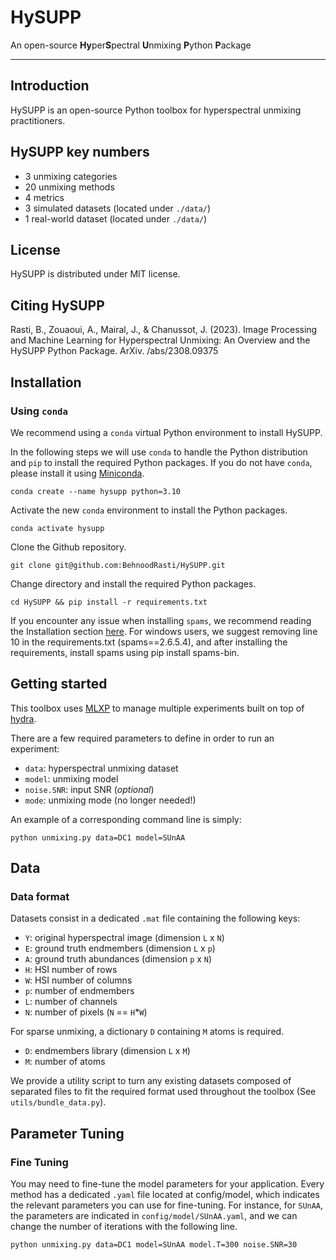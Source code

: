 # HySUPP

An open-source **Hy**per**S**pectral **U**nmixing **P**ython **P**ackage

---

## Introduction

HySUPP is an open-source Python toolbox for hyperspectral unmixing practitioners.

## HySUPP key numbers

* 3 unmixing categories
* 20 unmixing methods
* 4 metrics
* 3 simulated datasets (located under `./data/`)
* 1 real-world dataset (located under `./data/`)

## License

HySUPP is distributed under MIT license.

## Citing HySUPP

Rasti, B., Zouaoui, A., Mairal, J., & Chanussot, J. (2023). Image Processing and Machine Learning for Hyperspectral Unmixing: An Overview and the HySUPP Python Package. ArXiv. /abs/2308.09375

## Installation

### Using `conda`

We recommend using a `conda` virtual Python environment to install HySUPP.

In the following steps we will use `conda` to handle the Python distribution and `pip` to install the required Python packages.
If you do not have `conda`, please install it using [Miniconda](https://docs.conda.io/en/latest/miniconda.html).

```
conda create --name hysupp python=3.10
```

Activate the new `conda` environment to install the Python packages.

```
conda activate hysupp
```

Clone the Github repository.

```
git clone git@github.com:BehnoodRasti/HySUPP.git
```

Change directory and install the required Python packages.

```
cd HySUPP && pip install -r requirements.txt
```

If you encounter any issue when installing `spams`, we recommend reading the Installation section [here](https://pypi.org/project/spams/).
For windows users, we suggest removing line 10 in the requirements.txt (spams==2.6.5.4), and after installing the requirements, install spams using pip install spams-bin.


## Getting started

This toolbox uses [MLXP](https://inria-thoth.github.io/mlxp/) to manage multiple experiments built on top of [hydra](https://hydra.cc/).

There are a few required parameters to define in order to run an experiment:
* `data`: hyperspectral unmixing dataset
* `model`: unmixing model
* `noise.SNR`: input SNR (*optional*)
* `mode`: unmixing mode (no longer needed!)

An example of a corresponding command line is simply:

```shell
python unmixing.py data=DC1 model=SUnAA
```

## Data

### Data format

Datasets consist in a dedicated `.mat` file containing the following keys:

* `Y`: original hyperspectral image (dimension `L` x `N`)
* `E`: ground truth endmembers (dimension `L` x `p`)
* `A`: ground truth abundances (dimension `p` x `N`)
* `H`: HSI number of rows
* `W`: HSI number of columns
* `p`: number of endmembers
* `L`: number of channels
* `N`: number of pixels (`N` == `H`*`W`)

For sparse unmixing, a dictionary `D` containing `M` atoms is required.

* `D`: endmembers library (dimension `L` x `M`)
* `M`: number of atoms

We provide a utility script to turn any existing datasets composed of separated files to fit the required format used throughout the toolbox (See `utils/bundle_data.py`).

## Parameter Tuning

### Fine Tuning

You may need to fine-tune the model parameters for your application. 
Every method has a dedicated `.yaml` file located at config/model, which indicates the relevant parameters you can use for fine-tuning.
For instance, for `SUnAA`, the parameters are indicated in `config/model/SUnAA.yaml`, and we can change the number of iterations with the following line. 

```
python unmixing.py data=DC1 model=SUnAA model.T=300 noise.SNR=30
```
